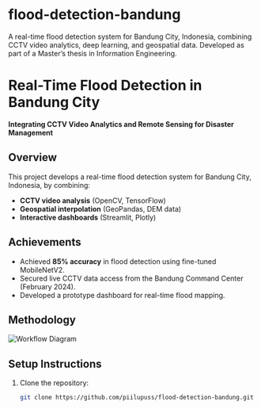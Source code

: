 # flood-detection-bandung
A real-time flood detection system for Bandung City, Indonesia, combining CCTV video analytics, deep learning, and geospatial data. Developed as part of a Master’s thesis in Information Engineering.

# Real-Time Flood Detection in Bandung City  
**Integrating CCTV Video Analytics and Remote Sensing for Disaster Management**  

## Overview  
This project develops a real-time flood detection system for Bandung City, Indonesia, by combining:  
- **CCTV video analysis** (OpenCV, TensorFlow)  
- **Geospatial interpolation** (GeoPandas, DEM data)  
- **Interactive dashboards** (Streamlit, Plotly)  

## Achievements  
- Achieved **85% accuracy** in flood detection using fine-tuned MobileNetV2.  
- Secured live CCTV data access from the Bandung Command Center (February 2024).  
- Developed a prototype dashboard for real-time flood mapping.

## Methodology  
![Workflow Diagram](docs/methodology.png)  

## Setup Instructions  
1. Clone the repository:  
   ```bash
   git clone https://github.com/piilupuss/flood-detection-bandung.git
